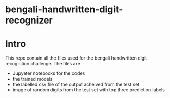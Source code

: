 # bengali-handwritten-digit-recognizer

# Intro

This repo contain all the files used for the bengali handwritten digit recognition challenge. The files are 
- Jupyeter notebooks for the codes
- the trained models
- the labelled csv file of the output acheived from the test set
- image of random digits from the test set with top three prediction labels

# 
